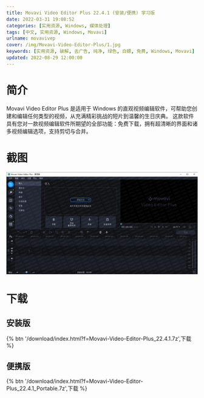 ```yaml
---
title: Movavi Video Editor Plus 22.4.1 (安装/便携) 学习版
date: 2022-03-31 19:08:52
categories: [实用资源, Windows, 媒体处理]
tags: [中文, 实用资源, Windows, Movavi]
urlname: movavivep
cover: /img/Movavi-Video-Editor-Plus/1.jpg
keywords: [实用资源, 破解, 去广告, 纯净, 绿色, 白嫖, 免费, Windows, Movavi]
updated: 2022-08-29 12:00:00
---
```


# 简介

Movavi Video Editor Plus 是适用于 Windows 的直观视频编辑软件，可帮助您创建和编辑任何类型的视频，从充满精彩挑战的短片到温馨的生日庆典。 这款软件具有您对一款视频编辑软件所期望的全部功能：免费下载，拥有超清晰的界面和诸多视频编辑选项，支持剪切与合并。

# 截图

![](/img/Movavi-Video-Editor-Plus/2.jpg)

# 下载

## 安装版

{% btn '/download/index.html?f=Movavi-Video-Editor-Plus_22.4.1.7z',下载 %}

## 便携版

{% btn '/download/index.html?f=Movavi-Video-Editor-Plus_22.4.1_Portable.7z',下载 %}
